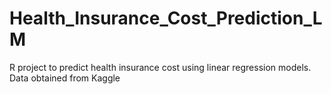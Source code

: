 # Health_Insurance_Cost_Prediction_LM
R project to predict health insurance cost using linear regression models. Data obtained from Kaggle
